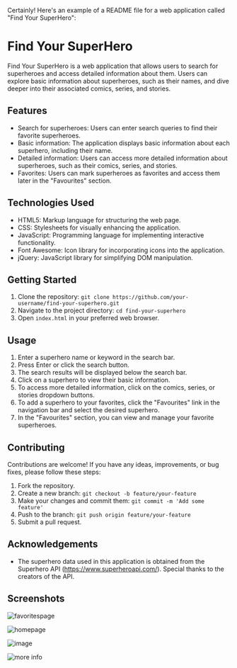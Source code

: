 Certainly! Here's an example of a README file for a web application called "Find Your SuperHero":

# Find Your SuperHero

Find Your SuperHero is a web application that allows users to search for superheroes and access detailed information about them. Users can explore basic information about superheroes, such as their names, and dive deeper into their associated comics, series, and stories.

## Features

- Search for superheroes: Users can enter search queries to find their favorite superheroes.
- Basic information: The application displays basic information about each superhero, including their name.
- Detailed information: Users can access more detailed information about superheroes, such as their comics, series, and stories.
- Favorites: Users can mark superheroes as favorites and access them later in the "Favourites" section.

## Technologies Used

- HTML5: Markup language for structuring the web page.
- CSS: Stylesheets for visually enhancing the application.
- JavaScript: Programming language for implementing interactive functionality.
- Font Awesome: Icon library for incorporating icons into the application.
- jQuery: JavaScript library for simplifying DOM manipulation.

## Getting Started

1. Clone the repository: `git clone https://github.com/your-username/find-your-superhero.git`
2. Navigate to the project directory: `cd find-your-superhero`
3. Open `index.html` in your preferred web browser.

## Usage

1. Enter a superhero name or keyword in the search bar.
2. Press Enter or click the search button.
3. The search results will be displayed below the search bar.
4. Click on a superhero to view their basic information.
5. To access more detailed information, click on the comics, series, or stories dropdown buttons.
6. To add a superhero to your favorites, click the "Favourites" link in the navigation bar and select the desired superhero.
7. In the "Favourites" section, you can view and manage your favorite superheroes.

## Contributing

Contributions are welcome! If you have any ideas, improvements, or bug fixes, please follow these steps:

1. Fork the repository.
2. Create a new branch: `git checkout -b feature/your-feature`
3. Make your changes and commit them: `git commit -m 'Add some feature'`
4. Push to the branch: `git push origin feature/your-feature`
5. Submit a pull request.


## Acknowledgements

- The superhero data used in this application is obtained from the Superhero API (https://www.superheroapi.com/). Special thanks to the creators of the API.

## Screenshots

![favoritespage](https://github.com/pyogi37/superhero-hunter/assets/88927018/99af9fd1-8d5d-4303-a16b-d22d0d9ccd94)

![homepage](https://github.com/pyogi37/superhero-hunter/assets/88927018/df81e493-6dbb-4ac7-88d1-c503ba94cbb1)

![image](https://github.com/pyogi37/superhero-hunter/assets/88927018/16116a02-ff47-4a7a-b261-59139f202475)

![more info](https://github.com/pyogi37/superhero-hunter/assets/88927018/ec9de61d-6fe9-48ff-94df-8acd4fed0f61)



